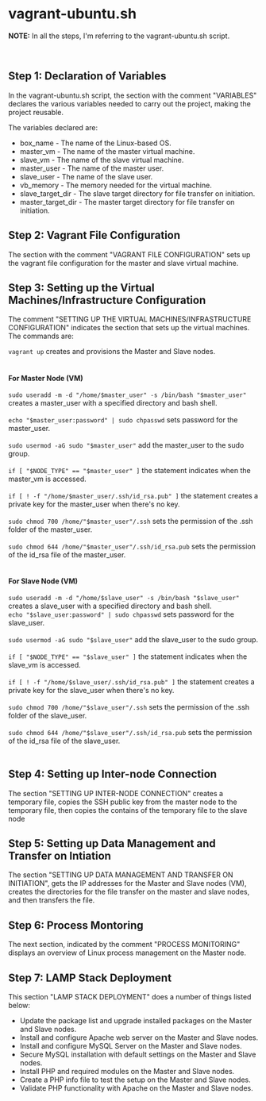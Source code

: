 <h1>vagrant-ubuntu.sh</h1>
  <p><strong>NOTE:</strong> In all the steps, I'm referring to the vagrant-ubuntu.sh script.</p>
  <br>
<h2>Step 1: Declaration of Variables</h2>
<p>In the vagrant-ubuntu.sh script, the section with the comment "VARIABLES" declares the various variables needed to carry out the project, making the project reusable.</p>
<p>The variables declared are:
<ul>
  <li>box_name - The name of the Linux-based OS.</li>
  <li>master_vm - The name of the master virtual machine.</li>
  <li>slave_vm - The name of the slave virtual machine.</li>
  <li>master_user - The name of the master user.</li>
  <li>slave_user - The name of the slave user.</li>
  <li>vb_memory - The memory needed for the virtual machine.</li>
  <li>slave_target_dir - The slave target directory for file transfer on initiation.</li>
  <li>master_target_dir - The master target directory for file transfer on initiation.</li>
</ul>
</p>

<h2>Step 2: Vagrant File Configuration</h2>
<p>The section with the comment "VAGRANT FILE CONFIGURATION" sets up the vagrant file configuration for the master and slave virtual machine.</p>

<h2>Step 3: Setting up the Virtual Machines/Infrastructure Configuration</h2>
<p>The comment "SETTING UP THE VIRTUAL MACHINES/INFRASTRUCTURE CONFIGURATION" indicates the section that sets up the virtual machines.
  <br>
The commands are:</p> 
<code>vagrant up</code> creates and provisions the Master and Slave nodes.
  <br>
  <br>
<h4>For Master Node (VM)</h4>  
<code>sudo useradd -m -d "/home/$master_user" -s /bin/bash "$master_user"</code> creates a master_user with a specified directory and bash shell.
  <br>
  <br>
<code>echo "$master_user:password" | sudo chpasswd</code> sets password for the master_user.
  <br>
  <br>
<code>sudo usermod -aG sudo "$master_user"</code> add the master_user to the sudo group.
  <br>
  <br>
<code>if [ "$NODE_TYPE" == "$master_user" ]</code> the statement indicates when the master_vm is accessed.
  <br>
  <br>
<code>if [ ! -f "/home/$master_user/.ssh/id_rsa.pub" ]</code> the statement creates a private key for the master_user when there's no key.
  <br>
  <br>
<code>sudo chmod 700 /home/"$master_user"/.ssh</code> sets the permission of the .ssh folder of the master_user.
  <br>
  <br>
<code>sudo chmod 644 /home/"$master_user"/.ssh/id_rsa.pub</code> sets the permission of the id_rsa file of the master_user.
  <br>
  <br>
<h4>For Slave Node (VM)</h4>  
<code>sudo useradd -m -d "/home/$slave_user" -s /bin/bash "$slave_user"</code> creates a slave_user with a specified directory and bash shell.
  <br>
<code>echo "$slave_user:password" | sudo chpasswd</code> sets password for the slave_user.
  <br>
  <br>
<code>sudo usermod -aG sudo "$slave_user"</code> add the slave_user to the sudo group.
  <br>
  <br>
<code>if [ "$NODE_TYPE" == "$slave_user" ]</code> the statement indicates when the slave_vm is accessed.
  <br>
  <br>
<code>if [ ! -f "/home/$slave_user/.ssh/id_rsa.pub" ]</code> the statement creates a private key for the slave_user when there's no key.
  <br>
  <br>
<code>sudo chmod 700 /home/"$slave_user"/.ssh</code> sets the permission of the .ssh folder of the slave_user.
  <br>
  <br>
<code>sudo chmod 644 /home/"$slave_user"/.ssh/id_rsa.pub</code> sets the permission of the id_rsa file of the slave_user.
  <br>
  <br>

<h2>Step 4: Setting up Inter-node Connection</h2>
<p>The section "SETTING UP INTER-NODE CONNECTION" creates a temporary file, copies the SSH public key from the master node to the temporary file, then copies the contains of the temporary file to the slave node</p>

<h2>Step 5: Setting up Data Management and Transfer on Intiation</h2>
<p>The section "SETTING UP DATA MANAGEMENT AND TRANSFER ON INITIATION", gets the IP addresses for the Master and Slave nodes (VM), creates the directories for the file transfer on the master and slave nodes, and then transfers the file.</p>

<h2>Step 6: Process Montoring</h2>
<p>The next section, indicated by the comment "PROCESS MONITORING" displays an overview of Linux process management on the Master node.</p>

<h2>Step 7: LAMP Stack Deployment</h2>
<p>This section "LAMP STACK DEPLOYMENT" does a number of things listed below:</p>
<ul><li>Update the package list and upgrade installed packages on the Master and Slave nodes.</li>
<li>Install and configure Apache web server on the Master and Slave nodes.</li>
<li>Install and configure MySQL Server on the Master and Slave nodes.</li>
<li>Secure MySQL installation with default settings on the Master and Slave nodes.</li>
<li>Install PHP and required modules on the Master and Slave nodes.</li>
<li>Create a PHP info file to test the setup on the Master and Slave nodes.</li>
<li>Validate PHP functionality with Apache on the Master and Slave nodes.</li></ul>

